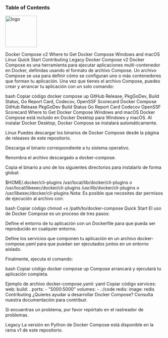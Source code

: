 ### Table of Contents

<img width="100" alt="logo" src="https://github.com/user-attachments/assets/0c9cf0c6-1b4f-40aa-b8da-07fac22a1650" />

Docker Compose v2
Where to Get Docker Compose
Windows and macOS
Linux
Quick Start
Contributing
Legacy
Docker Compose v2
Docker Compose es una herramienta para ejecutar aplicaciones multi-contenedor en Docker, definidas usando el formato de archivo Compose. Un archivo Compose se usa para definir cómo se configuran uno o más contenedores que forman tu aplicación. Una vez que tienes el archivo Compose, puedes crear y arrancar tu aplicación con un solo comando:

bash
Copiar código
docker compose up
GitHub Release, PkgGoDev, Build Status, Go Report Card, Codecov, OpenSSF Scorecard
Docker Compose GitHub Release
PkgGoDev
Build Status
Go Report Card
Codecov
OpenSSF Scorecard
Where to Get Docker Compose
Windows and macOS
Docker Compose está incluido en Docker Desktop para Windows y macOS. Al instalar Docker Desktop, Docker Compose se instalará automáticamente.

Linux
Puedes descargar los binarios de Docker Compose desde la página de releases de este repositorio.

Descarga el binario correspondiente a tu sistema operativo.

Renombra el archivo descargado a docker-compose.

Copia el binario a uno de los siguientes directorios para instalarlo de forma global:

$HOME/.docker/cli-plugins
/usr/local/lib/docker/cli-plugins o /usr/local/libexec/docker/cli-plugins
/usr/lib/docker/cli-plugins o /usr/libexec/docker/cli-plugins
Nota: Es posible que necesites dar permisos de ejecución al archivo con:

bash
Copiar código
chmod +x /path/to/docker-compose
Quick Start
El uso de Docker Compose es un proceso de tres pasos:

Define el entorno de tu aplicación con un Dockerfile para que pueda ser reproducido en cualquier entorno.

Define los servicios que componen tu aplicación en un archivo docker-compose.yaml para que puedan ser ejecutados juntos en un entorno aislado.

Finalmente, ejecuta el comando:

bash
Copiar código
docker compose up
Compose arrancará y ejecutará tu aplicación completa.

Ejemplo de archivo docker-compose.yaml:
yaml
Copiar código
services:
  web:
    build: .
    ports:
      - "5000:5000"
    volumes:
      - .:/code
  redis:
    image: redis
Contributing
¿Quieres ayudar a desarrollar Docker Compose? Consulta nuestra documentación para contribuir.

Si encuentras un problema, por favor repórtalo en el rastreador de problemas.

Legacy
La versión en Python de Docker Compose está disponible en la rama v1 de este repositorio.


